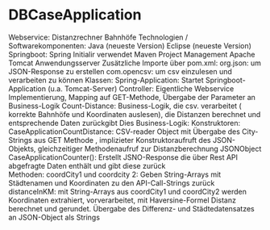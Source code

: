# DBCaseApplication
Webservice: Distanzrechner Bahnhöfe
Technologien / Softwarekomponenten:
  Java (neueste Version)
  Eclipse (neueste Version)
  Springboot: Spring Initialir verwendet
    Maven Project Management
    Apache Tomcat Anwendungsserver
  Zusätzliche Importe über pom.xml:
    org.json: um JSON-Response zu erstellen
    com.opencsv: um csv einzulesen und verarbeiten zu können
 Klassen:
  Spring-Application: Startet Springboot-Application (u.a. Tomcat-Server) 
  Controller: Eigentliche Webservice Implementierung, Mapping auf GET-Methode, Übergabe der Parameter an Business-Logik
  Count-Distance: Business-Logik, die csv. verarbeitet ( korrekte Bahnhöfe und Koordinaten auslesen), die Distanzen berechnet und entsprechende Daten zurückgibt
 Dies Business-Logik:
  Konstruktoren:
    CaseApplicationCountDistance: CSV-reader Object mit Übergabe des City-Strings aus GET Methode , implizieter Konstruktoraufruft des JSON-Objekts, gleichzeitiger Methodenaufruf zur Distanzberechnung 
    JSONObject CaseApplicationCounter(): Erstellt JSNO-Response die über Rest API abgefragte Daten enthält und gibt diese zurück  
  Methoden:
    coordCity1 und coordcity 2: Geben String-Arrays mit Städtenamen und Koordinaten zu den API-Call-Strings zurück
    distanceInKM: mit String-Arrays aus coordCity1 und coordCity2 werden Koordinaten extrahiert, vorverarbeitet, mit Haversine-Formel Distanz berechnet und gerundet. Übergabe des Differenz- und       Städtedatensatzes an JSON-Object als Strings
  
  

